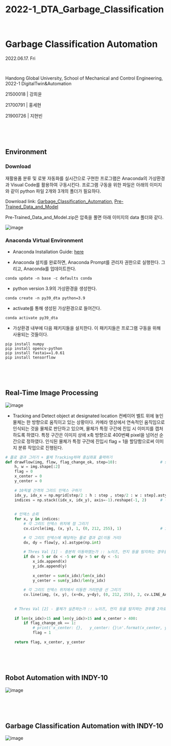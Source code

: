 # 2022-1_DTA_Garbage_Classification

​	

# Garbage Classification Automation

2022.06.17. Fri

​	

Handong Global University, School of Mechanical and Control Engineering, 2022-1 DigitalTwin&Automation

21500018 | 강희윤

21700791 | 홍세현

21900726 | 지현빈

​	

​	

## Environment

### Download
재활용품 분류 및 로봇 자동화를 실시간으로 구현한 프로그램은 Anaconda의 가상환경과 Visual Code를 활용하여 구동시킨다. 프로그램 구동을 위한 파일은 아래의 이미지와 같이 python 파일 2개와 3개의 폴더가 필요하다. 

Download link: [Garbage_Classification_Automation](https://github.com/Hongsehyun/2022_1_DigitalTwin_Automation/tree/main/Project%20%232/3.%20Garbage_Classification_Automation), [Pre-Trained_Data_and_Model](https://github.com/Hongsehyun/2022_1_DigitalTwin_Automation/blob/main/Project%20%232/Pre-trained%20Data%20and%20Model.zip)

Pre-Trained_Data_and_Model.zip은 압축을 풀면 아래 이미지의 data 폴더와 같다. 

![image](https://user-images.githubusercontent.com/91526930/174454647-1e83ab7d-b105-424c-9f76-90a0ba0de831.png)

### Anaconda Virtual Environment

* Anaconda Installation Guide: [here](https://ykkim.gitbook.io/dlip/installation-guide/anaconda)

* Anaconda 설치를 완료하면, Anaconda Prompt를 관리자 권한으로 실행한다. 그리고, Anaconda를 업데이트한다. 
<pre><code>conda update -n base -c defaults conda</code></pre>

* python version 3.9의 가상환경을 생성한다.
<pre><code>conda create -n py39_dta python=3.9</code></pre>

* activate를 통해 생성된 가상환경으로 들어간다. 
<pre><code>conda activate py39_dta</code></pre>

* 가상환경 내부에 다음 패키지들을 설치한다. 이 패키지들은 프로그램 구동을 위해 사용되는 것들이다. 
<pre><code>pip install numpy
pip install opencv-python
pip install fastai==1.0.61
pip install tensorflow</code></pre>

​	

​

## Real-Time Image Processing
![image](https://user-images.githubusercontent.com/91526930/174454402-ae332e39-60d6-4117-a160-e315babf480b.png)


* Tracking and Detect object at designated location
컨베이어 벨트 위에 놓인 물체는 한 방향으로 움직이고 있는 상황이다. 카메라 영상에서 연속적인 움직임으로 인식되는 것을 물체로 판단하고 있으며, 물체가 특정 구간에 진입 시 이미지를 캡처하도록 하였다. 특정 구간은 이미지 상에 x축 방향으로 400번째 pixel을 넘어선 순간으로 정하였다. 인식된 물체가 특정 구간에 진입시 flag = 1을 할당함으로써 이미지 분류 작업으로 진행된다.
```python
# 플로 결과 그리기 + 물체 Tracking하며 중심좌표 출력하기
def drawFlow(img, flow, flag_change_ok, step=10):                   # step = 그리드 한 칸 한 칸의 간격 지정
    h, w = img.shape[:2]
    flag = 0
    x_center = 0
    y_center = 0
    
    # 10픽셀 간격의 그리드 인덱스 구하기
    idx_y, idx_x = np.mgrid[step/2 : h : step , step/2 : w : step].astype(np.int) 
    indices = np.stack((idx_x, idx_y), axis=-1).reshape(-1, 2)      # 각 포인트의 좌표를 모두 생성
    
    
    # 인덱스 순회
    for x, y in indices:
        # 각 그리드 인덱스 위치에 점 그리기
        cv.circle(img, (x, y), 1, (0, 212, 255), 1)                 # img, center, radius, color, thickness

        # 각 그리드 인덱스에 해당하는 플로 결과 값(이동 거리)
        dx, dy = flow[y, x].astype(np.int)
        
        # Thres Val [1] - 충분히 이동하였는가 :: 노이즈, 먼지 등을 탐지하는 경우를 1차로 방지!
        if dx > 5 or dx < -5 or dy > 5 or dy < -5:           
            x_idx.append(x)                                
            y_idx.append(y)
            
            x_center = sum(x_idx)/len(x_idx)                                    
            y_center = sum(y_idx)/len(y_idx)
            
        # 각 그리드 인덱스 위치에서 이동한 거리만큼 선 그리기
        cv.line(img, (x, y), (x+dx, y+dy), (0, 212, 255), 2, cv.LINE_AA)     # img, center, radius, color, thickness
    
    
    # Thres Val [2] - 물체가 실존하는가 :: 노이즈, 먼지 등을 탐지하는 경우를 2차로 방지!
    
    if len(x_idx)>15 and len(y_idx)>15 and x_center > 400:                                     
        if flag_change_ok == 1:
            # print('x_center: {},   y_center: {}\n'.format(x_center, y_center))
            flag = 1
    
    return flag, x_center, y_center
```

​	

​

## Robot Automation with INDY-10
![image](https://user-images.githubusercontent.com/91526930/174454410-a46534c9-2139-4589-a42e-f86aa69f241e.png)

​	

​

## Garbage Classification Automation with INDY-10
![image](https://user-images.githubusercontent.com/91526930/174454418-27e3e239-7e89-487f-8817-e7bc9a605eda.png)

​	

​	
